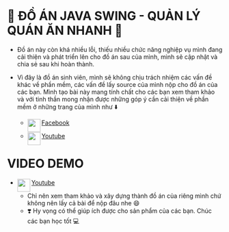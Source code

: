 # 🤡 ĐỒ ÁN JAVA SWING - QUẢN LÝ QUÁN ĂN NHANH 🥘

- Đồ án này còn khá nhiều lỗi, thiếu nhiều chức năng nghiệp vụ mình đang cải thiện và phát triển lên cho đồ án sau của mình, mình sẽ cập nhật và chia sẻ sau khi hoàn thành.
- Vì đây là đồ án sinh viên, mình sẽ không chịu trách nhiệm các vấn đề khác về phần mềm, các vấn đề lấy source của mình nộp cho đồ án của các bạn. Mình tạo bài này mang tính chất cho các bạn xem tham khảo và với tinh thần mong nhận được những góp ý cần cải thiện về phần mềm ở những trang của mình như ⬇️

  * <a href="https://www.facebook.com/congnghethongtingt"><img align="left" width="30" height="30" 
src="https://github.com/giathanh2512/giathanh2512/blob/main/Photos/facebook_36px.png?raw=true">Facebook</a>

  * <a href="https://www.youtube.com/channel/UCa52u55QtvEZuhcv1JFidFA"><img align="left" width="30" height="30" src="https://github.com/giathanh2512/giathanh2512/blob/main/Photos/YouTube_36px.png?raw=true">Youtube</a>
 
# VIDEO DEMO

  - <a href="https://www.youtube.com/watch?v=qi8mlyk14ds"><img align="left" width="30" height="30" src="https://github.com/giathanh2512/giathanh2512/blob/main/Photos/YouTube_36px.png?raw=true">Youtube</a>
 
    * Chỉ nên xem tham khảo và xây dựng thành đồ án của riêng mình chứ không nên lấy cả bài để nộp đâu nhe 😄
    *  ❣️ Hy vọng có thể giúp ích được cho sản phẩm của các bạn. Chúc các bạn học tốt 💻
